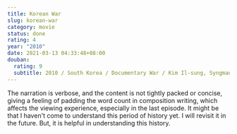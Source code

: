 ```yaml
---
title: Korean War
slug: korean-war
category: movie
status: done
rating: 4
year: "2010"
date: 2021-03-13 04:33:48+08:00
douban:
  rating: 9
  subtitle: 2010 / South Korea / Documentary War / Kim Il-sung, Syngman Rhee
---
```


The narration is verbose, and the content is not tightly packed or concise, giving a feeling of padding the word count in composition writing, which affects the viewing experience, especially in the last episode. It might be that I haven't come to understand this period of history yet. I will revisit it in the future. But, it is helpful in understanding this history.
